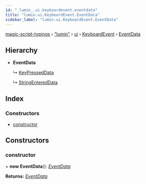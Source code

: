 ```yaml
---
id: "_lumin_.ui.keyboardevent.eventdata"
title: "lumin.ui.KeyboardEvent.EventData"
sidebar_label: "lumin.ui.KeyboardEvent.EventData"
---
```


[magic-script-typings](../index.md) › [&quot;lumin&quot;](../modules/_lumin_.md) › [ui](../modules/_lumin_.ui.md) › [KeyboardEvent](../modules/_lumin_.ui.keyboardevent.md) › [EventData](_lumin_.ui.keyboardevent.eventdata.md)

## Hierarchy

* **EventData**

  ↳ [KeyPressedData](_lumin_.ui.keyboardevent.keypresseddata.md)

  ↳ [StringEnteredData](_lumin_.ui.keyboardevent.stringentereddata.md)

## Index

### Constructors

* [constructor](_lumin_.ui.keyboardevent.eventdata.md#constructor)

## Constructors

###  constructor

\+ **new EventData**(): *[EventData](_lumin_.ui.keyboardevent.eventdata.md)*

**Returns:** *[EventData](_lumin_.ui.keyboardevent.eventdata.md)*